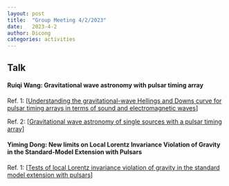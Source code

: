 ```yaml
---
layout: post
title:  "Group Meeting 4/2/2023"
date:   2023-4-2
author: Dicong
categories: activities
---
```


## Talk

#### Ruiqi Wang: Gravitational wave astronomy with pulsar timing array


Ref. 1: [[Understanding the gravitational-wave Hellings and Downs curve for pulsar timing arrays in terms of sound and electromagnetic waves](https://aapt.scitation.org/doi/10.1119/1.4916358)]

Ref. 2: [[Gravitational wave astronomy of single sources with a pulsar timing array](https://doi.org/10.1111/j.1365-2966.2011.18622.x)]


#### Yiming Dong:  New limits on Local Lorentz Invariance Violation of Gravity in the Standard-Model Extension with Pulsars


Ref. 1: [[Tests of local Lorentz invariance violation of gravity in the standard model extension with pulsars](https://journals.aps.org/prl/abstract/10.1103/PhysRevLett.112.111103)]


